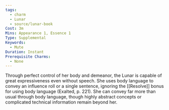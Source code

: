 ```yaml
---
tags:
  - charm
  - Lunar
  - source/lunar-book
Cost: 3m
Mins: Appearance 1, Essence 1
Type: Supplemental
Keywords:
  - Mute
Duration: Instant
Prerequisite Charms:
  - None
---
```

Through perfect control of her body and demeanor, the Lunar is capable of great expressiveness even without speech. She uses body language to convey an influence roll or a single sentence, ignoring the [[Resolve]] bonus for using body language (Exalted, p. 221). She can convey far more than usual through body language, though highly abstract concepts or complicated technical information remain beyond her.